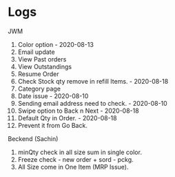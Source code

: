 # Logs

JWM
01. Color option - 2020-08-13
02. Email update
03. View Past orders
04. View Outstandings
05. Resume Order
06. Check Stock qty remove in refill Items. - 2020-08-18
07. Category page
08. Date issue - 2020-08-10
09. Sending email address need to check. - 2020-08-10
10. Swipe option to Back n Next - 2020-08-18
11. Default Qty in Order. - 2020-08-18
12. Prevent it from Go Back.

Beckend (Sachin)
01. minQty check in all size sum in single color.
02. Freeze check - new order + sord - pckg.
03. All Size come in One Item (MRP Issue).